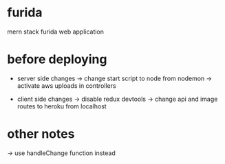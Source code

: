 # furida
mern stack furida web application

# before deploying
* server side changes
-> change start script to node from nodemon
-> activate aws uploads in controllers

* client side changes
-> disable redux devtools
-> change api and image routes to heroku from localhost

# other notes
-> use handleChange function instead
